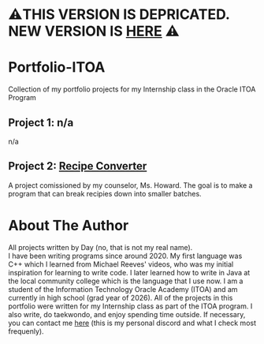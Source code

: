 # ⚠️THIS VERSION IS DEPRICATED. NEW VERSION IS [HERE](https://github.com/Day-exe/PortfolioProjects) ⚠️

# Portfolio-ITOA
Collection of my portfolio projects for my Internship class in the Oracle ITOA Program


  ## Project 1: n/a
  n/a


  ## Project 2: [Recipe Converter](https://github.com/Day-exe/Portfolio-Projects/tree/main/src/Project%202)
  A project comissioned by my counselor, Ms. Howard. The goal is to make a program that can break recipies down into smaller batches.


# About The Author
All projects written by Day (no, that is not my real name).\
I have been writing programs since around 2020. My first language was C++ which I learned from Michael Reeves' videos, who was my initial inspiration for learning to write code. I later learned how to write in Java at the local community college which is the language that I use now. I am a student of the Information Technology Oracle Academy (ITOA) and am currently in high school (grad year of 2026). All of the projects in this portfolio were written for my Internship class as part of the ITOA program. I also write, do taekwondo, and enjoy spending time outside. If necessary, you can contact me [here](discordapp.com/users/988854898609238097) (this is my personal discord and what I check most frequenly).
